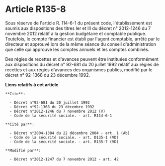 # Article R135-8

Sous réserve de l'article R. 114-6-1 du présent code, l'établissement est soumis aux dispositions des titres Ier et III du
décret n° 2012-1246 du 7 novembre 2012 relatif à la gestion budgétaire et comptable publique. Toutefois, le compte financier
est établi par l'agent comptable, arrêté par le directeur et approuvé lors de la même séance du conseil d'administration que
celle qui approuve les comptes annuels et les comptes combinés. 

Des régies de recettes et d'avances peuvent être instituées conformément aux dispositions du décret n° 92-681 du 20 juillet
1992 relatif aux régies de recettes et aux régies d'avances des organismes publics, modifié par le décret n° 92-1368 du 23
décembre 1992.

**Liens relatifs à cet article**

	**Cite**:

	  - Décret n°92-681 du 20 juillet 1992
	  - Décret n°92-1368 du 23 décembre 1992
	  - Décret n°2012-1246 du 7 novembre 2012 (V)
	  - Code de la sécurité sociale. - art. R114-6-1

	**Cité par**:

	  - Décret n°2004-1384 du 22 décembre 2004 - art. 1 (Ab)
	  - Code de la sécurité sociale. - art. D135-1 (VD)
	  - Code de la sécurité sociale. - art. R135-7 (VD)

	**Modifié par**:

	  - Décret n°2012-1247 du 7 novembre 2012 - art. 42
